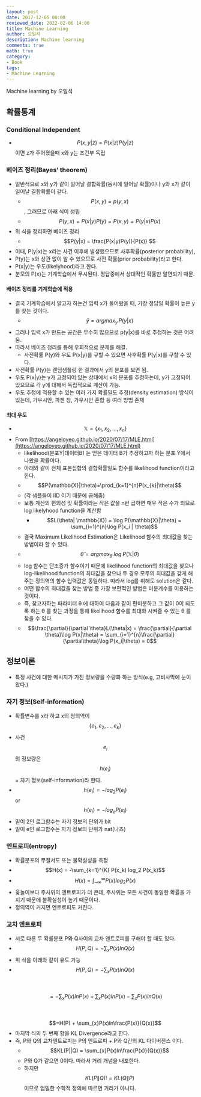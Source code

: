 ```yaml
---
layout: post
date: 2017-12-05 00:00
reviewed_date: 2022-02-06 14:00
title: Machine Learning
author: 오일석
description: Machine learning
comments: true
math: true
category:
- Book
tags:
- Machine Learning
---
```


Machine learning by 오일석
 <!--more-->

## 확률통계

### Conditional Independent

- <span>$$P(x,y|z)=P(x|z)P(y|z)$$</span> 이면 z가 주어졌을때 x와 y는 조건부 독립

### 베이즈 정리(Bayes' theorem)

- 일반적으로 x와 y가 같이 일어날 결합확률(동시에 일어날 확률)이나 y와 x가 같이 일어날 결합확률이 같다.
  - <span>$$P(x,y) = p(y,x)$$</span>, 그러므로 아래 식이 성립
  - <span>$$P(y,x) = P(x|y)P(y) = P(x,y) = P(y|x)P(x)$$</span>
- 위 식을 정리하면 베이즈 정리
  - $$P(y|x) = \frac{P(x|y)P(y)}{P(x)} $$
- 이때, P(y\|x)는 x라는 사건 이후에 발생했으므로 사후확률(posterior probability),
- P(y)는 x와 상관 없이 알 수 있으므로 사전 확률(prior probability)라고 한다.
- <span class="my_highlight">P(x\|y)는 우도(likelyhood)라고 한다.</span>
- 분모의 P(x)는 기계학습에서 무시된다. 정답중에서 상대적인 확률만 알면되기 때문.

#### 베이즈 정리를 기계학습에 적용

- 결국 기계학습에서 알고자 하는건 입력 x가 들어왔을 때, 가장 정답일 확률이 높은 y를 찾는 것이다.
  - <span>$$\hat{y}=argmax_y\,P(y|x)$$</span>
- 그러나 입력 x가 만드는 공간은 무수히 많으므로 p(y\|x)를 바로 추정하는 것은 어려움.
- 따라서 베이즈 정리를 통해 우회적으로 문제를 해결.
  - <span class="my_highlight">사전확률 P(y)와 우도 P(x\|y)를 구할 수 있으면 사후확률 P(y\|x)</span>를 구할 수 있다.
- 사전확률 P(y)는 랜덤샘플링 한 결과에서 y의 분포를 보면 됨.
- 우도 P(x\|y)는 y가 고정되어 있는 상태에서 x의 분포를 추정하는데, y가 고정되어 있으므로 각 y에 대해서 독립적으로 계산이 가능.
- 우도 추정에 적용할 수 있는 여러 가지 확률밀도 추정(density estimation) 방식이 있는데, <span class="my_highlight">가우시안, 파젠 창, 가우시안 혼합</span> 등 여러 방법 존재

#### 최대 우도

- <span>$$\mathbb{X}=\{x_1, x_2, ..., x_n\}$$</span>
- From [https://angeloyeo.github.io/2020/07/17/MLE.html](https://angeloyeo.github.io/2020/07/17/MLE.html)
  - likelihood(분포Y\|데이터B) 는 얻은 데이터 B가 추정하고자 하는 분포 Y에서 나왔을 확률이다.
  - 아래와 같이 전체 표본집합의 결합확률밀도 함수를 likelihood function이라고 한다.
  - $$P(\mathbb{X}|\theta)=\prod_{k=1}^{n}P(x_{k}|\theta)$$
  - (각 샘플들이 IID 이기 때문에 곱해줌)
  - 보통 계산의 편의성 및 확률이라는 작은 값을 n번 곱하면 매우 작은 수가 되므로 log likelyhood function을 계산함
    - $$L(\theta| \mathbb{X}) = \log P(\mathbb{X}|\theta) = \sum_{i=1}^{n}\log P(x_i | \theta)$$
  - 결국 <span class="my_highlight">Maximum Likelihood Estimation은 Likelihood 함수의 최대값을 찾는 방법</span>이라 할 수 있다.
  - <span>$$\hat{\theta}=argmax_{\theta}\;log\;P(\mathbb{X}|\theta)$$</span>
  - log 함수는 단조증가 함수이기 때문에 likelihood function의 최대값을 찾으나 log-likelihood function의 최대값을 찾으나 두 경우 모두의 최대값을 갖게 해주는 정의역의 함수 입력값은 동일하다. 따라서 log를 취해도 solution은 같다.
  - 어떤 함수의 최대값을 찾는 방법 중 가장 보편적인 방법은 미분계수를 이용하는 것이다.
  - 즉, 찾고자하는 파라미터  θ 에 대하여 다음과 같이 편미분하고 그 값이 0이 되도록 하는  θ 를 찾는 과정을 통해 likelihood 함수를 최대화 시켜줄 수 있는  θ 를 찾을 수 있다.
  - $$\frac{\partial}{\partial \theta}L(\theta|x) = \frac{\partial}{\partial \theta}\log P(x|\theta) = \sum_{i=1}^{n}\frac{\partial}{\partial\theta}\log P(x_i|\theta) = 0$$


## 정보이론

- 특정 사건에 대한 메시지가 가진 정보량을 수량화 하는 방식(e.g, 고비사막에 눈이 왔다.)

### 자기 정보(Self-information)

- 확률변수를 x라 하고 x의 정의역이 $$\{e_1, e_2, ..., e_k\}$$
- 사건 $$e_i$$의 정보량은 $$h(e_i)$$ = 자기 정보(self-information)라 한다.
- $$h(e_i)=-log_{2}P(e_i)$$ or $$h(e_i)=-log_{e}P(e_i)$$
- 밑이 2인 로그함수는 자기 정보의 단위가 <span class="my_highlight">bit</span>
- 밑이 e인 로그함수는 자기 정보의 단위가 <span class="my_highlight">nat(나츠)</span>

### 엔트로피(entropy)

- 확률분포의 무질서도 또는 불확실성을 측정
- $$H(x) = -\sum_{k=1}^{K} P(x_k) log_2 P(x_k)$$
- $$H(x) = \int_{-\infty}^{\infty}P(x)log_2P(x)$$
- 윷놀이보다 주사위의 엔트로피가 더 큰데, 주사위는 모든 사건이 동일한 확률을 가지기 때문에 불확실성이 높기 때문이다.
- 정의역이 커지면 엔트로피도 커진다.

### 교차 엔트로피

- 서로 다른 두 확률분포 P와 Q사이의 교차 엔트로피를 구해야 할 때도 있다.
- $$H(P, Q) = -\sum_{x}P(x)lnQ(x)$$
- 위 식을 아래와 같이 유도 가능
- <span>$$H(P, Q) = -\sum_{x}P(x)lnQ(x)$$</span><br><br>
<span>$$= -\sum_{x}P(x)lnP(x) + \sum_{x}P(x)lnP(x)-\sum_{x}P(x)lnQ(x)$$</span><br><br>
<span>$$=H(P) + \sum_{x}P(x)ln\frac{P(x)}{Q(x)}$$</span>
- <span class="my_highlight">마지막 식의 두 번째 항을 KL Divergence라고 한다.</span>
- 즉, <span class="my_highlight">P와 Q의 교차엔트로피는 P의 엔트로피 + P와 Q간의 KL 다이버전스</span> 이다.
  - $$KL(P||Q) = \sum_{x}P(x)ln\frac{P(x)}{Q(x)}$$
  - P와 Q가 같으면 0이다. 따라서 거리 개념을 내포한다.
  - 하지만 $$KL(P\|Q) != KL(Q\|P)$$ 이므로 엄밀한 수학적 정의에 따르면 거리가 아니다.
